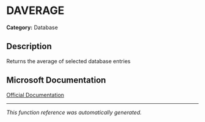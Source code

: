 # DAVERAGE

**Category:** Database

## Description
Returns the average of selected database entries

## Microsoft Documentation
[Official Documentation](https://support.microsoft.com//en-us/office/daverage-function-a6a2d5ac-4b4b-48cd-a1d8-7b37834e5aee)

---
*This function reference was automatically generated.*
